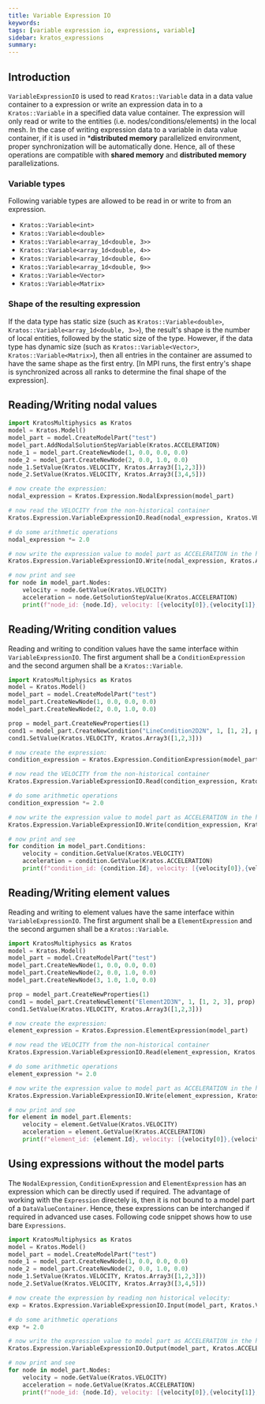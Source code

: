 ```yaml
---
title: Variable Expression IO
keywords: 
tags: [variable expression io, expressions, variable]
sidebar: kratos_expressions
summary: 
---
```


## Introduction

```VariableExpressionIO``` is used to read ```Kratos::Variable``` data in a data value container to a expression or write an expression data in to a ```Kratos::Variable``` in a specified data value container. The expression will only read or write to the entities (i.e. nodes/conditions/elements) in the local mesh. In the case of writing expression data to a variable in data value container, if it is used in ***distributed memory** parallelized environment, proper synchronization will be automatically done. Hence, all of these operations are compatible with **shared memory** and **distributed memory** parallelizations.

### Variable types

Following variable types are allowed to be read in or write to from an expression.
* ```Kratos::Variable<int>```
* ```Kratos::Variable<double>```
* ```Kratos::Variable<array_1d<double, 3>>```
* ```Kratos::Variable<array_1d<double, 4>>```
* ```Kratos::Variable<array_1d<double, 6>>```
* ```Kratos::Variable<array_1d<double, 9>>```
* ```Kratos::Variable<Vector>```
* ```Kratos::Variable<Matrix>```

### Shape of the resulting expression
If the data type has static size (such as ```Kratos::Variable<double>```, ```Kratos::Variable<array_1d<double, 3>>```), the result's shape is the number of local entities, followed by the static size of the type. However, if the data type has dynamic size (such as ```Kratos::Variable<Vector>```, ```Kratos::Variable<Matrix>```), then all entries in the container are assumed to have the same shape as the first entry. [In MPI runs, the first entry's shape is synchronized across all ranks to determine the final shape of the expression].


## Reading/Writing nodal values

```python
import KratosMultiphysics as Kratos
model = Kratos.Model()
model_part = model.CreateModelPart("test")
model_part.AddNodalSolutionStepVariable(Kratos.ACCELERATION)
node_1 = model_part.CreateNewNode(1, 0.0, 0.0, 0.0)
node_2 = model_part.CreateNewNode(2, 0.0, 1.0, 0.0)
node_1.SetValue(Kratos.VELOCITY, Kratos.Array3([1,2,3]))
node_2.SetValue(Kratos.VELOCITY, Kratos.Array3([3,4,5]))

# now create the expression:
nodal_expression = Kratos.Expression.NodalExpression(model_part)

# now read the VELOCITY from the non-historical container
Kratos.Expression.VariableExpressionIO.Read(nodal_expression, Kratos.VELOCITY, False)

# do some arithmetic operations
nodal_expression *= 2.0

# now write the expression value to model part as ACCELERATION in the historical container
Kratos.Expression.VariableExpressionIO.Write(nodal_expression, Kratos.ACCELERATION, True)

# now print and see
for node in model_part.Nodes:
    velocity = node.GetValue(Kratos.VELOCITY)
    acceleration = node.GetSolutionStepValue(Kratos.ACCELERATION)
    print(f"node_id: {node.Id}, velocity: [{velocity[0]},{velocity[1]},{velocity[2]}], acceleration: [{acceleration[0]},{acceleration[1]},{acceleration[2]}]")
```

## Reading/Writing condition values
Reading and writing to condition values have the same interface within ```VariableExpressionIO```. The first argument shall be a `ConditionExpression` and the second argumen shall be a ```Kratos::Variable```.
```python
import KratosMultiphysics as Kratos
model = Kratos.Model()
model_part = model.CreateModelPart("test")
model_part.CreateNewNode(1, 0.0, 0.0, 0.0)
model_part.CreateNewNode(2, 0.0, 1.0, 0.0)

prop = model_part.CreateNewProperties(1)
cond1 = model_part.CreateNewCondition("LineCondition2D2N", 1, [1, 2], prop)
cond1.SetValue(Kratos.VELOCITY, Kratos.Array3([1,2,3]))

# now create the expression:
condition_expression = Kratos.Expression.ConditionExpression(model_part)

# now read the VELOCITY from the non-historical container
Kratos.Expression.VariableExpressionIO.Read(condition_expression, Kratos.VELOCITY)

# do some arithmetic operations
condition_expression *= 2.0

# now write the expression value to model part as ACCELERATION in the historical container
Kratos.Expression.VariableExpressionIO.Write(condition_expression, Kratos.ACCELERATION)

# now print and see
for condition in model_part.Conditions:
    velocity = condition.GetValue(Kratos.VELOCITY)
    acceleration = condition.GetValue(Kratos.ACCELERATION)
    print(f"condition_id: {condition.Id}, velocity: [{velocity[0]},{velocity[1]},{velocity[2]}], acceleration: [{acceleration[0]},{acceleration[1]},{acceleration[2]}]")
```

## Reading/Writing element values
Reading and writing to element values have the same interface within ```VariableExpressionIO```. The first argument shall be a `ElementExpression` and the second argumen shall be a ```Kratos::Variable```.
```python
import KratosMultiphysics as Kratos
model = Kratos.Model()
model_part = model.CreateModelPart("test")
model_part.CreateNewNode(1, 0.0, 0.0, 0.0)
model_part.CreateNewNode(2, 0.0, 1.0, 0.0)
model_part.CreateNewNode(3, 1.0, 1.0, 0.0)

prop = model_part.CreateNewProperties(1)
cond1 = model_part.CreateNewElement("Element2D3N", 1, [1, 2, 3], prop)
cond1.SetValue(Kratos.VELOCITY, Kratos.Array3([1,2,3]))

# now create the expression:
element_expression = Kratos.Expression.ElementExpression(model_part)

# now read the VELOCITY from the non-historical container
Kratos.Expression.VariableExpressionIO.Read(element_expression, Kratos.VELOCITY)

# do some arithmetic operations
element_expression *= 2.0

# now write the expression value to model part as ACCELERATION in the historical container
Kratos.Expression.VariableExpressionIO.Write(element_expression, Kratos.ACCELERATION)

# now print and see
for element in model_part.Elements:
    velocity = element.GetValue(Kratos.VELOCITY)
    acceleration = element.GetValue(Kratos.ACCELERATION)
    print(f"element_id: {element.Id}, velocity: [{velocity[0]},{velocity[1]},{velocity[2]}], acceleration: [{acceleration[0]},{acceleration[1]},{acceleration[2]}]")
```

## Using expressions without the model parts
The ```NodalExpression```, ```ConditionExpression``` and ```ElementExpression``` has an expression which can be directly used if required. The advantage of working
with the ```Expression``` directely is, then it is not bound to a model part of a ```DataValueContainer```. Hence, these expressions can be interchanged if required in
advanced use cases. Following code snippet shows how to use bare ```Expressions```.
```python
import KratosMultiphysics as Kratos
model = Kratos.Model()
model_part = model.CreateModelPart("test")
node_1 = model_part.CreateNewNode(1, 0.0, 0.0, 0.0)
node_2 = model_part.CreateNewNode(2, 0.0, 1.0, 0.0)
node_1.SetValue(Kratos.VELOCITY, Kratos.Array3([1,2,3]))
node_2.SetValue(Kratos.VELOCITY, Kratos.Array3([3,4,5]))

# now create the expression by reading non historical velocity:
exp = Kratos.Expression.VariableExpressionIO.Input(model_part, Kratos.VELOCITY, Kratos.Globals.DataLocation.NodeNonHistorical).Execute()

# do some arithmetic operations
exp *= 2.0

# now write the expression value to model part as ACCELERATION in the historical container
Kratos.Expression.VariableExpressionIO.Output(model_part, Kratos.ACCELERATION, Kratos.Globals.DataLocation.NodeNonHistorical).Execute(exp)

# now print and see
for node in model_part.Nodes:
    velocity = node.GetValue(Kratos.VELOCITY)
    acceleration = node.GetValue(Kratos.ACCELERATION)
    print(f"node_id: {node.Id}, velocity: [{velocity[0]},{velocity[1]},{velocity[2]}], acceleration: [{acceleration[0]},{acceleration[1]},{acceleration[2]}]")
```
